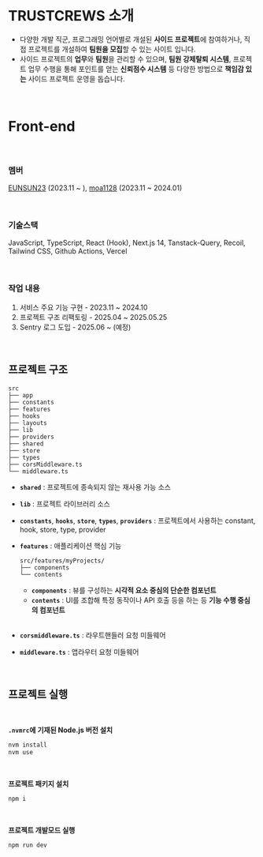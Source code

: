 
<br/>

# TRUSTCREWS 소개

- 다양한 개발 직군, 프로그래밍 언어별로 개설된 **사이드 프로젝트**에 참여하거나, 직접 프로젝트를 개설하여 **팀원을 모집**할 수 있는 사이트 입니다.
- 사이드 프로젝트의 **업무**와 **팀원**을 관리할 수 있으며, **팀원 강제탈퇴 시스템**, 프로젝트 업무 수행을 통해 포인트를 얻는 **신뢰점수 시스템** 등 다양한 방법으로
  **책임감 있는** 사이드 프로젝트 운영을 돕습니다.

<br/>

# Front-end

<br/>

### 멤버

[EUNSUN23](https://github.com/EUNSUN23) (2023.11 ~ ), [moa1128](https://github.com/orgs/oneMonthProject/people/moa1128) (2023.11 ~ 2024.01)

<br/>

### 기술스택

JavaScript, TypeScript, React (Hook), Next.js 14, Tanstack-Query, Recoil, Tailwind CSS, Github Actions, Vercel

<br/>

### 작업 내용

1. 서비스 주요 기능 구현 - 2023.11 ~ 2024.10
2. 프로젝트 구조 리팩토링 - 2025.04 ~ 2025.05.25
3. Sentry 로그 도입 - 2025.06 ~ (예정)

<br/>

## 프로젝트 구조

```text
src
├── app
├── constants
├── features
├── hooks
├── layouts
├── lib
├── providers
├── shared
├── store
├── types
├── corsMiddleware.ts
└── middleware.ts
```

- **`shared`** : 프로젝트에 종속되지 않는 재사용 가능 소스 <br/>
- **`lib`** : 프로젝트 라이브러리 소스 <br/>
- **`constants`**, **`hooks`**, **`store`**, **`types`**, **`providers`** : 프로젝트에서 사용하는 constant, hook, store,  type, provider <br/>
- **`features`** : 애플리케이션 핵심 기능 <br/>
  
  ```text
  src/features/myProjects/
  ├── components
  └── contents
  ```
  
  - **`components`** : 뷰를 구성하는 **시각적 요소 중심의 단순한 컴포넌트**
  - **`contents`** : UI를 조합해 특정 동작이나 API 호출 등을 하는 등 **기능 수행 중심의 컴포넌트** <br/><br/>
- **`corsmiddleware.ts`** : 라우트핸들러 요청 미들웨어
- **`middleware.ts`** : 앱라우터 요청 미들웨어

<br/>

## 프로젝트 실행

<br/>

**`.nvmrc`에 기재된 Node.js 버전 설치**

```bash
nvm install 
nvm use
```

<br/>

**프로젝트 패키지 설치**

```bash
npm i
```

<br/>

**프로젝트 개발모드 실행**

```
npm run dev
```

```

```


